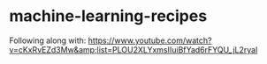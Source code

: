 # machine-learning-recipes
Following along with: https://www.youtube.com/watch?v=cKxRvEZd3Mw&amp;list=PLOU2XLYxmsIIuiBfYad6rFYQU_jL2ryal
